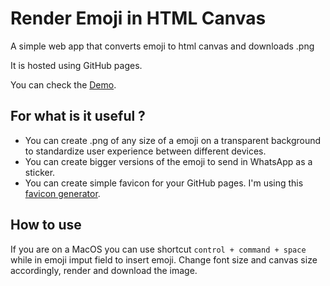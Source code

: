 # Render Emoji in HTML Canvas

A simple web app that converts emoji to html canvas and downloads .png

It is hosted using GitHub pages.

You can check the <a href="https://gnekich.github.io/emoji-to-image-via-html-canvas/" target="_blank" >Demo</a>.

## For what is it useful ?

- You can create .png of any size of a emoji on a transparent background to standardize user experience between different devices.
- You can create bigger versions of the emoji to send in WhatsApp as a sticker.
- You can create simple favicon for your GitHub pages. I'm using this <a href="https://realfavicongenerator.net/" target="_blank" >favicon generator</a>.

## How to use

If you are on a MacOS you can use shortcut `control + command + space` while in emoji imput field to insert emoji.
Change font size and canvas size accordingly, render and download the image.

